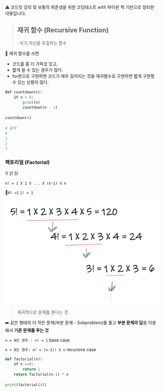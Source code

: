 ⚠️ 코드잇 강의 및 보통의 취준생을 위한 코딩테스트 with 파이썬 책 기반으로 정리한 내용입니다.



> ## 재귀 함수 (Recursive Function)
>
> : 자기 자신을 호출하는 함수



🔎 재귀 함수를 쓰면

- 코드를 좀 더 가독성 있고,
- 짧게 쓸 수 있는 경우가 많다.
- for문으로 구현하면 코드가 매우 길어지는 것을 재귀함수로 구현하면 짧게 구현할 수 있는 상황이 많다.

```python
def countdown(n):
    if n > 0:
        print(n)
        countdown(n - 1)
        
countdown(4)

# 출력 
4
3
2
1
```



### 팩토리얼 (Factorial)

1! 2! 5!

`n! = 1 X 2 X ... X (n-1) X n`

📍`0! =1` `1! = 1`

![](https://github.com/forwardyoung/Algorithm_study/blob/master/%EC%9E%AC%EA%B7%80%ED%95%A8%EC%88%98.assets/%ED%8C%A9%ED%86%A0%EB%A6%AC%EC%96%BC.png)

> 재귀적으로 문제를 푼다는 것

➡️ 같은 형태의 더 작은 문제(부분 문제 - Subproblem)를 풀고 **부분 문제의 답**을 이용해서 **기존 문제를 푸는 것**



`n = 0인 경우 : n! = 1` base case

`n > 0인 경우: n! = (n-1)! X n` recursive case

```python
def factorial(n):
    if n ==0:
        return 1
    return factorial(n-1) * n

print(factorial(4))
```

